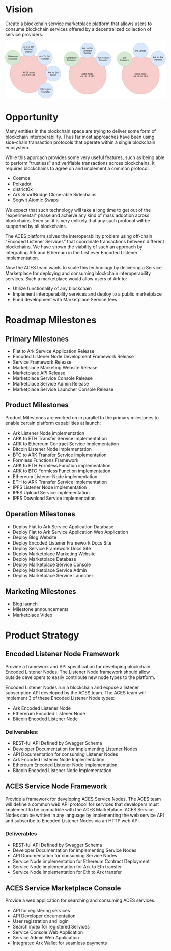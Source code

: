 # Vision

Create a blockchain service marketplace platform that allows users to consume 
blockchain services offered by a decentralized collection of service providers. 


![ACES Service Nodes](./assets/service-nodes.png)


# Opportunity

Many entities in the blockchain space are trying to deliver some form of blockchain 
interoperability. Thus far most approaches have been using side-chain transaction
protocols that operate within a single blockchain ecosystem.

While this approach provides some very useful features, such as being able to perform
"trustless" and verifiable transactions across blockchains, it requires blockchains
to agree on and implement a common protocol:

- Cosmos
- Polkadot
- district0x
- Ark SmartBridge Clone-able Sidechains
- Segwit Atomic Swaps

We expect that such technology will take a long time to get out of the "experimental"
phase and achieve any kind of mass adoption across blockchains. Even so, it is very
unlikely that any such protocol will be supported by all blockchains.

The ACES platform solves the interoperability problem using off-chain "Encoded Listener
Services" that coordinate transactions between different blockchains. We have shown the 
viability of such an approach by integrating Ark and Ethereum in the first ever 
Encoded Listener implementation.

Now the ACES team wants to scale this technology by delivering a Service Marketplace
for deploying and consuming blockchain interoperability services. Such a marketplace
would allow users of Ark to:

- Utilize functionality of any blockchain
- Implement interoperability services and deploy to a public marketplace
- Fund development with Marketplace Service fees


# Roadmap Milestones

## Primary Milestones

- Fiat to Ark Service Application Release
- Encoded Listener Node Development Framework Release
- Service Framework Release
- Marketplace Marketing Website Release
- Marketplace API Release
- Marketplace Service Console Release 
- Marketplace Service Admin Release
- Marketplace Service Launcher Console Release


## Product Milestones

Product Milestones are worked on in parallel to the primary milestones to enable
certain platform capabilities at launch:

- Ark Listener Node implementation
- ARK to ETH Transfer Service implementation
- ARK to Ethereum Contract Service implementation
- Bitcoin Listener Node implementation
- BTC to ARK Transfer Service implementation
- Formless Functions Framework
- ARK to ETH Formless Function implementation
- ARK to BTC Formless Function implementation
- Ethereum Listener Node implementation
- ETH to ARK Transfer Service implementation
- IPFS Listener Node implementation
- IPFS Upload Service implementation
- IPFS Download Service implementation


## Operation Milestones

- Deploy Fiat to Ark Service Application Database
- Deploy Fiat to Ark Service Application Web Application
- Deploy Blog Website
- Deploy Encoded Listener Framework Docs Site
- Deploy Service Framework Docs Site
- Deploy Marketplace Marketing Website
- Deploy Marketplace Database
- Deploy Marketplace Service Console
- Deploy Marketplace Service Admin
- Deploy Marketplace Service Launcher


## Marketing Milestones

- Blog launch
- Milestone announcements
- Marketplace Video


# Product Strategy


## Encoded Listener Node Framework

Provide a framework and API specification for developing blockchain Encoded Listener Nodes. The Listener Node framework should allow outside developers to easily contribute new node types to the platform. 

Encoded Listener Nodes run a blockchain and expose a listener subscription API developed by the ACES team. The ACES team will implement 3 of these Encoded Listener Node types:

- Ark Encoded Listener Node
- Ethererum Encoded Listener Node
- Bitcoin Encoded Listener Node

### Deliverables:

- REST-ful API Defined by Swagger Schema
- Developer Documentation for implementing Listener Nodes
- API Documentation for consuming Listener Nodes
- Ark Encoded Listener Node Implementation
- Ethereum Encoded Listener Node Implementation
- Bitcoin Encoded Listener Node Implementation


## ACES Service Node Framework

Provide a framework for developing ACES Service Nodes. The ACES team will define a common web API protocol for services that developers must implement to be compatible with the ACES Marketplace. ACES Service Nodes can be written in any language by implementing the web service API and subscribe to Encoded Listener Nodes via an HTTP web API.

### Deliverables

- REST-ful API Defined by Swagger Schema
- Developer Documentation for implementing Service Nodes
- API Documentation for consuming Service Nodes
- Service Node implementation for Ethereum Contract Deployment
- Service Node implementation for Ark to Eth transfer
- Service Node implementation for Eth to Ark transfer 


## ACES Service Marketplace Console

Provide a web application for searching and consuming ACES services.

- API for registering services
- API Developer documentation
- User registration and login
- Search index for registered Services
- Service Console Web Application
- Service Admin Web Application
- Integrated Ark Wallet for seamless payments
